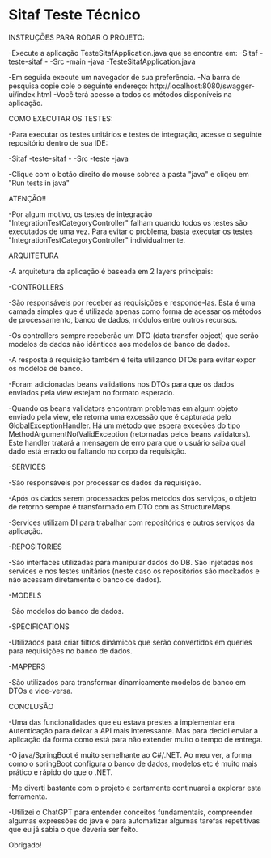 # Sitaf Teste Técnico

INSTRUÇÕES PARA RODAR O PROJETO:

-Execute a aplicação TesteSitafApplication.java que se encontra em:
-Sitaf
	-teste-sitaf -
				-Src
				-main
				-java
				-TesteSitafApplication.java
				
-Em seguida execute um navegador de sua preferência.
-Na barra de pesquisa copie cole o seguinte endereço: http://localhost:8080/swagger-ui/index.html
-Você terá acesso a todos os métodos disponíveis na aplicação.

COMO EXECUTAR OS TESTES:

-Para executar os testes unitários e testes de integração, acesse o seguinte repositório dentro de sua IDE:

-Sitaf
	-teste-sitaf -
				-Src
				-teste
				-java
				
-Clique com o botão direito do mouse sobrea a pasta "java" e cliqeu em "Run tests in java"

ATENÇÃO!!

-Por algum motivo, os testes de integração "IntegrationTestCategoryController" falham quando todos os testes são executados
de uma vez. Para evitar o problema, basta executar os testes "IntegrationTestCategoryController" individualmente.


ARQUITETURA

-A arquitetura da aplicação é baseada em 2 layers principais: 

-CONTROLLERS

-São responsáveis por receber as requisições e responde-las. Esta é uma camada simples que é utilizada apenas como forma
de acessar os métodos de processamento, banco de dados, módulos entre outros recursos.

-Os controllers sempre receberão um DTO (data transfer object) que serão modelos de dados não idênticos aos modelos de banco
de dados.

-A resposta à requisição também é feita utilizando DTOs para evitar expor os modelos de banco.

-Foram adicionadas beans validations nos DTOs para que os dados enviados pela view estejam no formato esperado.

-Quando os beans validators encontram problemas em algum objeto enviado pela view, ele retorna uma excessão que é capturada
pelo GlobalExceptionHandler. Há um método que espera exceções do tipo MethodArgumentNotValidException (retornadas pelos
beans validators). Este handler tratará a mensagem de erro para que o usuário saiba qual dado está errado ou faltando no
corpo da requisição.

-SERVICES

-São responsáveis por processar os dados da requisição.

-Após os dados serem processados pelos metodos dos serviços, o objeto de retorno sempre é transformado em DTO com as 
StructureMaps.

-Services utilizam DI para trabalhar com repositórios e outros serviços da aplicação.


-REPOSITORIES

-São interfaces utilizadas para manipular dados do DB. São injetadas nos services e nos testes unitários (neste caso os
repositórios são mockados e não acessam diretamente o banco de dados).

-MODELS

-São modelos do banco de dados.

-SPECIFICATIONS

-Utilizados para criar filtros dinâmicos que serão convertidos em queries para requisições no banco de dados.

-MAPPERS

-São utilizados para transformar dinamicamente modelos de banco em DTOs e vice-versa.


CONCLUSÃO

-Uma das funcionalidades que eu estava prestes a implementar era Autenticação para deixar a API mais interessante. Mas
para decidi enviar a aplicação da forma como está para não extender muito o tempo de entrega.

-O java/SpringBoot é muito semelhante ao C#/.NET. Ao meu ver, a forma como o springBoot configura o banco de dados, modelos
etc é muito mais prático e rápido do que o .NET.

-Me diverti bastante com o projeto e certamente continuarei a explorar esta ferramenta.

-Utilizei o ChatGPT para entender conceitos fundamentais, compreender algumas expressões do java e para automatizar algumas
tarefas repetitivas que eu já sabia o que deveria ser feito.




Obrigado!